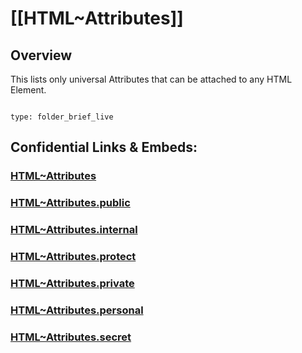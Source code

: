 # [[HTML~Attributes]] 

## Overview

This lists only universal Attributes that can be attached to any HTML Element. 

```folderv
```

```ccard
type: folder_brief_live
```
 


## Confidential Links & Embeds: 

### [HTML~Attributes](/_Standards/W3C/HTML/HTML~Attributes.md) 

### [HTML~Attributes.public](/_public/W3C/HTML/HTML~Attributes.public.md) 

### [HTML~Attributes.internal](/_internal/W3C/HTML/HTML~Attributes.internal.md) 

### [HTML~Attributes.protect](/_protect/W3C/HTML/HTML~Attributes.protect.md) 

### [HTML~Attributes.private](/_private/W3C/HTML/HTML~Attributes.private.md) 

### [HTML~Attributes.personal](/_personal/W3C/HTML/HTML~Attributes.personal.md) 

### [HTML~Attributes.secret](/_secret/W3C/HTML/HTML~Attributes.secret.md)

